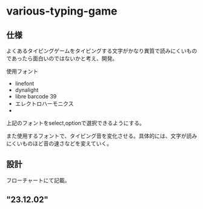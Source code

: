 # various-typing-game

## 仕様

<p>よくあるタイピングゲームをタイピングする文字がかなり異質で読みにくいものであったら面白いのではないかと考え、開発。</p>


使用フォント
<ul>
 <li>linefont</li>
 <li>dynalight</li>
 <li>libre barcode 39</li>
 <li>エレクトロハーモニクス</li>
 <li></li>
</ul>

上記のフォントをselect,optionで選択できるようにする。

また使用するフォントで、タイピング音を変化させる。具体的には、文字が読みにくいものほど音の速さなどを変えていく。

## 設計
フローチャートにて記載。

## "23.12.02"
